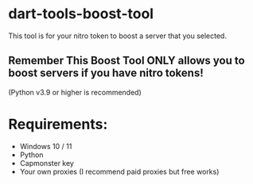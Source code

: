 # dart-tools-boost-tool
This tool is for your nitro token to boost a server that you selected.
## Remember This Boost Tool ONLY allows you to boost servers if you have nitro tokens!

(Python v3.9 or higher is recommended)

# Requirements:
 - Windows 10 / 11
 - Python
 - Capmonster key
 - Your own proxies (I recommend paid proxies but free works)

   
